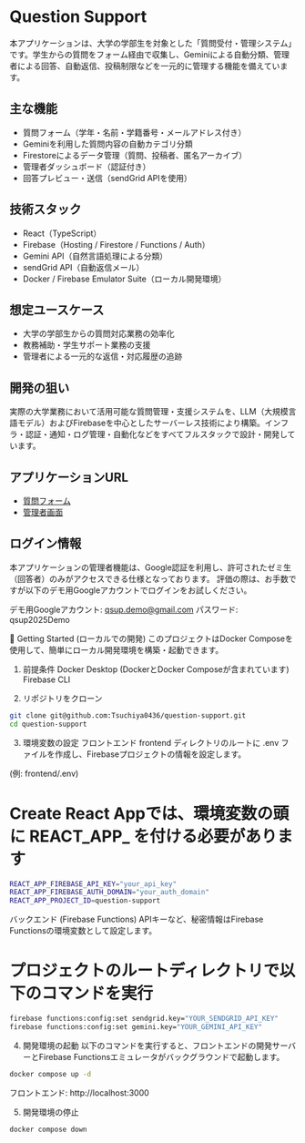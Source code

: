 # Question Support

本アプリケーションは、大学の学部生を対象とした「質問受付・管理システム」です。学生からの質問をフォーム経由で収集し、Geminiによる自動分類、管理者による回答、自動返信、投稿制限などを一元的に管理する機能を備えています。

## 主な機能

- 質問フォーム（学年・名前・学籍番号・メールアドレス付き）
- Geminiを利用した質問内容の自動カテゴリ分類
- Firestoreによるデータ管理（質問、投稿者、匿名アーカイブ）
- 管理者ダッシュボード（認証付き）
- 回答プレビュー・送信（sendGrid APIを使用）

## 技術スタック

- React（TypeScript）
- Firebase（Hosting / Firestore / Functions / Auth）
- Gemini API（自然言語処理による分類）
- sendGrid API（自動返信メール）
- Docker / Firebase Emulator Suite（ローカル開発環境）

## 想定ユースケース

- 大学の学部生からの質問対応業務の効率化
- 教務補助・学生サポート業務の支援
- 管理者による一元的な返信・対応履歴の追跡

## 開発の狙い

実際の大学業務において活用可能な質問管理・支援システムを、LLM（大規模言語モデル）およびFirebaseを中心としたサーバーレス技術により構築。インフラ・認証・通知・ログ管理・自動化などをすべてフルスタックで設計・開発しています。

## アプリケーションURL
- [質問フォーム](https://question-support.web.app/)
- [管理者画面](https://question-support.web.app/login)

## ログイン情報
本アプリケーションの管理者機能は、Google認証を利用し、許可されたゼミ生（回答者）のみがアクセスできる仕様となっております。
評価の際は、お手数ですが以下のデモ用Googleアカウントでログインをお試しください。

デモ用Googleアカウント: qsup.demo@gmail.com
パスワード: qsup2025Demo

🔧 Getting Started (ローカルでの開発)
このプロジェクトはDocker Composeを使用して、簡単にローカル開発環境を構築・起動できます。

1. 前提条件
Docker Desktop (DockerとDocker Composeが含まれています)
Firebase CLI

2. リポジトリをクローン
```bash
git clone git@github.com:Tsuchiya0436/question-support.git
cd question-support
```

3. 環境変数の設定
フロントエンド
frontend ディレクトリのルートに .env ファイルを作成し、Firebaseプロジェクトの情報を設定します。

(例: frontend/.env)

# Create React Appでは、環境変数の頭に REACT_APP_ を付ける必要があります
```bash
REACT_APP_FIREBASE_API_KEY="your_api_key"
REACT_APP_FIREBASE_AUTH_DOMAIN="your_auth_domain"
REACT_APP_PROJECT_ID=question-support
```

バックエンド (Firebase Functions)
APIキーなど、秘密情報はFirebase Functionsの環境変数として設定します。

# プロジェクトのルートディレクトリで以下のコマンドを実行
```bash
firebase functions:config:set sendgrid.key="YOUR_SENDGRID_API_KEY"
firebase functions:config:set gemini.key="YOUR_GEMINI_API_KEY"
```

4. 開発環境の起動
以下のコマンドを実行すると、フロントエンドの開発サーバーとFirebase Functionsエミュレータがバックグラウンドで起動します。

```bash
docker compose up -d
```

フロントエンド: http://localhost:3000

5. 開発環境の停止

```bash
docker compose down
```
